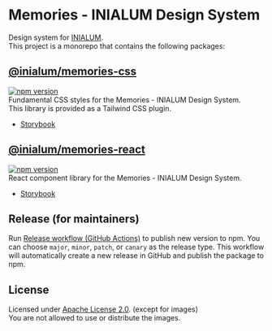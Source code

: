 # Memories - INIALUM Design System

Design system for [INIALUM](https://inialum.org).  
This project is a monorepo that contains the following packages:

## [@inialum/memories-css](packages/css)

[![npm version](https://img.shields.io/npm/v/%40inialum%2Fmemories-css?style=flat&label=npm%20version&color=36B011&cacheSeconds=3600)](https://www.npmjs.com/package/@inialum/memories-css)  
Fundamental CSS styles for the Memories - INIALUM Design System.  
This library is provided as a Tailwind CSS plugin.

- [Storybook](https://memories-css.pages.dev)

## [@inialum/memories-react](packages/react)

[![npm version](https://img.shields.io/npm/v/%40inialum%2Fmemories-react?style=flat&label=npm%20version&color=36B011&cacheSeconds=3600)](https://www.npmjs.com/package/@inialum/memories-react)  
React component library for the Memories - INIALUM Design System.

- [Storybook](https://memories-react.pages.dev)

## Release (for maintainers)

Run [Release workflow (GitHub Actions)](https://github.com/inialum/memories/actions/workflows/release.yml) to publish new version to npm.
You can choose `major`, `minor`, `patch`, or `canary` as the release type.
This workflow will automatically create a new release in GitHub and publish the package to npm.

## License

Licensed under [Apache License 2.0](LICENSE). (except for images)  
You are not allowed to use or distribute the images.
